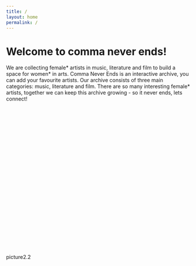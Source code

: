 ```yaml
---
title: /
layout: home
permalink: /
---
```


# Welcome to comma never ends!

We are collecting female* artists in music, literature and film to build a space for women* in arts. 
Comma Never Ends is an interactive archive, you can add your favourite artists. 
Our archive consists of three main categories: music, literature and film. 
There are so many interesting female* artists, together we can keep this archive growing - so it never ends, lets connect! 

<iframe width="100%" height="400px" frameborder="0">
![person](https://lh3.googleusercontent.com/pw/ACtC-3fqQeH_Szupw-xfguVev5NKEYI9V3w_3elKJAYc1MxbhqT-uGzN36bDrxGufYiRbBaS-SEK3knIgXVViSmJ6zZQ5IOyCFELlAkb7Ye-XKdeQS9fhWZLBtXoGZEPFmFOWq3c_vzWsYGMOunfFAyD4Gw=w615-h868)
picture2
</iframe>
picture2.2
